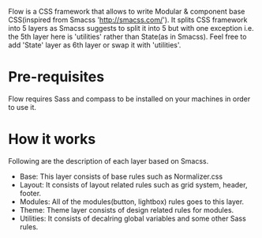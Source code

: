 Flow is a CSS framework that allows to write Modular & component base CSS(inspired from Smacss 'http://smacss.com/'). It splits
CSS framework into 5 layers as Smacss suggests to split it into 5 but with one exception i.e. the 5th layer here is 'utilities'
rather than State(as in Smacss). Feel free to add 'State' layer as 6th layer or swap it with 'utilities'.
<h1>Pre-requisites</h1>
Flow requires Sass and compass to be installed on your machines in order to use it.
<h1>How it works</h1>
Following are the description of each layer based on Smacss.
<ul>
    <li>Base: This layer consists of base rules such as Normalizer.css</li>
    <li>Layout: It consists of layout related rules such as grid system, header, footer.</li>
    <li>Modules: All of the modules(button, lightbox) rules goes to this layer.</li>
    <li>Theme: Theme layer consists of design related rules for modules.</li>
    <li>Utilities: It consists of decalring global variables and some other Sass rules.</li>
</ul>

